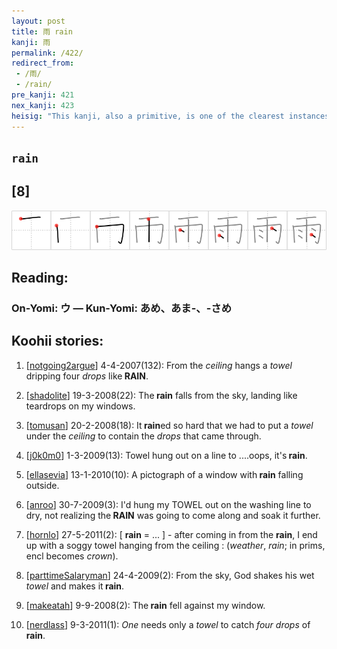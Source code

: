 ```yaml
---
layout: post
title: 雨 rain
kanji: 雨
permalink: /422/
redirect_from:
 - /雨/
 - /rain/
pre_kanji: 421
nex_kanji: 423
heisig: "This kanji, also a primitive, is one of the clearest instances we have of a complex pictograph. The top line is the sky, the next 3 strokes a pair of clouds, and the final 4 dots the <b>rain</b> collected there and waiting to fall."
---
```


## `rain`

## [8]

<div class="stroke"><img src="../images/E99BA8.png" /></div>

## Reading:

### On-Yomi: ウ &mdash; Kun-Yomi: あめ、あま-、-さめ

## Koohii stories:

1) [<a href="http://kanji.koohii.com/profile/notgoing2argue">notgoing2argue</a>] 4-4-2007(132): From the <em>ceiling</em> hangs a <em>towel</em> dripping four <em>drops</em> like<strong> RAIN</strong>. 

2) [<a href="http://kanji.koohii.com/profile/shadolite">shadolite</a>] 19-3-2008(22): The<strong> rain</strong> falls from the sky, landing like teardrops on my windows. 

3) [<a href="http://kanji.koohii.com/profile/tomusan">tomusan</a>] 20-2-2008(18): It<strong> rain</strong>ed so hard that we had to put a <em>towel</em> under the <em>ceiling</em> to contain the <em>drops</em> that came through. 

4) [<a href="http://kanji.koohii.com/profile/j0k0m0">j0k0m0</a>] 1-3-2009(13): Towel hung out on a line to ....oops, it&#039;s<strong> rain</strong>. 

5) [<a href="http://kanji.koohii.com/profile/ellasevia">ellasevia</a>] 13-1-2010(10): A pictograph of a window with<strong> rain</strong> falling outside. 

6) [<a href="http://kanji.koohii.com/profile/anroo">anroo</a>] 30-7-2009(3): I&#039;d hung my TOWEL out on the washing line to dry, not realizing the<strong> RAIN</strong> was going to come along and soak it further. 

7) [<a href="http://kanji.koohii.com/profile/hornlo">hornlo</a>] 27-5-2011(2): [ <strong>rain</strong> = ... ] - after coming in from the <strong>rain</strong>, I end up with a soggy towel hanging from the ceiling : (<em>weather</em>, <em>rain</em>; in prims, encl becomes <em>crown</em>). 

8) [<a href="http://kanji.koohii.com/profile/parttimeSalaryman">parttimeSalaryman</a>] 24-4-2009(2): From the sky, God shakes his wet <em>towel</em> and makes it<strong> rain</strong>. 

9) [<a href="http://kanji.koohii.com/profile/makeatah">makeatah</a>] 9-9-2008(2): The<strong> rain</strong> fell against my window. 

10) [<a href="http://kanji.koohii.com/profile/nerdlass">nerdlass</a>] 9-3-2011(1): <em>One</em> needs only a <em>towel</em> to catch <em>four drops</em> of<strong> rain</strong>. 
